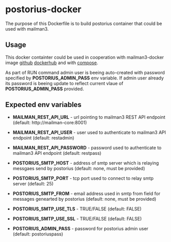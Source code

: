 # postorius-docker

The purpose of this Dockerfile is to build postorius container that could be used with mailman3.

## Usage

This docker containter could be used in cooperation with mailman3-docker image [github](https://github.com/n3wtype/mailman3-docker) [dockerhub](https://hub.docker.com/r/newtype87/mailman3-docker/) and with [compose](https://github.com/n3wtype/mailman3-compose).

As part of RUN command admin user is beeing auto-created with password specified by **POSTORIUS_ADMIN_PASS** env variable. If admin user already its password is beeing update to reflect current vlaue of **POSTORIUS_ADMIN_PASS** provided.

## Expected env variables

* **MAILMAN_REST_API_URL** - url pointing to mailman3 REST API endpoint (default: http://mailman-core:8001)
* **MAILMAN_REST_API_USER** - user used to authenticate to mailman3 API endpoint (default: restadmin)
* **MAILMAN_REST_API_PASSWORD** - password used to authenticate to mailman3 API endpoint (default: restpass)

* **POSTORIUS_SMTP_HOST** - address of smtp server which is relaying messgaes send by postorius (default: none, must be provided)
* **POSTORIUS_SMTP_PORT** - tcp port used to connect to relay smtp server (default: 25)
* **POSTORIUS_SMTP_FROM** - email address used in smtp from field for messages genearted by postorius (default: none, must be provided)
* **POSTORIUS_SMTP_USE_TLS** - TRUE/FALSE (default: FALSE)
* **POSTORIUS_SMTP_USE_SSL** - TRUE/FALSE (default: FALSE)

* **POSTORIUS_ADMIN_PASS** - password for postorius admin user (default: postoriuspass)



